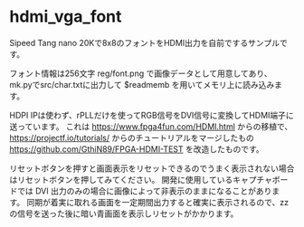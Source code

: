 # hdmi_vga_font

Sipeed Tang nano 20Kで8x8のフォントをHDMI出力を自前でするサンプルです。

フォント情報は256文字 reg/font.png で画像データとして用意してあり、mk.pyでsrc/char.txtに出力して $readmemb を用いてメモリ上に読み込みます。

HDPI IPは使わず、rPLLだけを使ってRGB信号をDVI信号に変換してHDMI端子に送っています。
これは https://www.fpga4fun.com/HDMI.html からの移植で、 https://projectf.io/tutorials/ からのチュートリアルをマージしたもの https://github.com/GthiN89/FPGA-HDMI-TEST を改造したものです。

リセットボタンを押すと画面表示をリセットできるのでうまく表示されない場合はリセットボタンを押してみてください。
開発に使用しているキャプチャボードでは DVI 出力のみの場合に画像によって非表示のままになることがあります。
同期が着実に取れる画面を一定期間出力すると確実に表示されるので、zzの信号を送った後に暗い青画面を表示しリセットがかかります。
